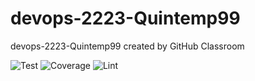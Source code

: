 # devops-2223-Quintemp99
devops-2223-Quintemp99 created by GitHub Classroom


![Test](https://github.com/avans-devops/devops-2223-Quintemp99/actions/workflows/CI_Week_1.yml/badge.svg)
![Coverage](https://github.com/avans-devops/devops-2223-Quintemp99/actions/workflows/jest.yml/badge.svg)
![Lint](https://github.com/avans-devops/devops-2223-Quintemp99/actions/workflows/lint.yml/badge.svg)
